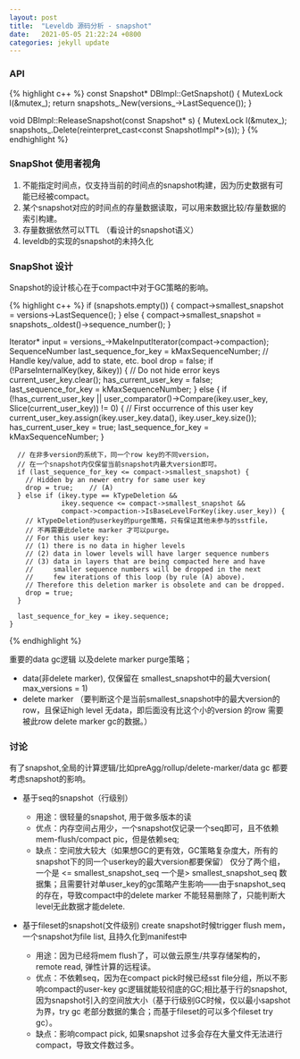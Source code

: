 ```yaml
---
layout: post
title:  "Leveldb 源码分析 - snapshot"
date:   2021-05-05 21:22:24 +0800
categories: jekyll update
---
```


### API

{% highlight c++ %}
const Snapshot* DBImpl::GetSnapshot() {
   MutexLock l(&mutex_);
   return snapshots_.New(versions_->LastSequence());
}

void DBImpl::ReleaseSnapshot(const Snapshot* s) {
   MutexLock l(&mutex_);
   snapshots_.Delete(reinterpret_cast<const SnapshotImpl*>(s));
}
{% endhighlight %}

### SnapShot 使用者视角

1. 不能指定时间点，仅支持当前的时间点的snapshot构建，因为历史数据有可能已经被compact。
2. 某个snapshot对应的时间点的存量数据读取，可以用来数据比较/存量数据的索引构建。
3. 存量数据依然可以TTL （看设计的snapshot语义）
4. leveldb的实现的snapshot的未持久化

### SnapShot 设计

Snapshot的设计核心在于compact中对于GC策略的影响。

{% highlight c++ %}
if (snapshots.empty()) {
   compact->smallest_snapshot = versions->LastSequence();
} else {
   compact->smallest_snapshot = snapshots_.oldest()->sequence_number();
}

Iterator* input = versions_->MakeInputIterator(compact->compaction);
SequenceNumber last_sequence_for_key = kMaxSequenceNumber;
 // Handle key/value, add to state, etc.
    bool drop = false;
    if (!ParseInternalKey(key, &ikey)) {
      // Do not hide error keys
      current_user_key.clear();
      has_current_user_key = false;
      last_sequence_for_key = kMaxSequenceNumber;
    } else {
      if (!has_current_user_key ||
          user_comparator()->Compare(ikey.user_key,
                                     Slice(current_user_key)) != 0) {
        // First occurrence of this user key
        current_user_key.assign(ikey.user_key.data(), ikey.user_key.size());
        has_current_user_key = true;
        last_sequence_for_key = kMaxSequenceNumber;
      }

      // 在非多version的系统下，同一个row key的不同version，
      // 在一个snapshot内仅保留当前snapshot内最大version即可。
      if (last_sequence_for_key <= compact->smallest_snapshot) {
        // Hidden by an newer entry for same user key
        drop = true;    // (A)
      } else if (ikey.type == kTypeDeletion &&
                 ikey.sequence <= compact->smallest_snapshot &&
                 compact->compaction->IsBaseLevelForKey(ikey.user_key)) {
        // kTypeDeletion的userkey的purge策略，只有保证其他未参与的sstfile，
        // 不再需要此delete marker 才可以purge。
        // For this user key:
        // (1) there is no data in higher levels
        // (2) data in lower levels will have larger sequence numbers
        // (3) data in layers that are being compacted here and have
        //     smaller sequence numbers will be dropped in the next
        //     few iterations of this loop (by rule (A) above).
        // Therefore this deletion marker is obsolete and can be dropped.
        drop = true;
      }
    
      last_sequence_for_key = ikey.sequence;
    }
{% endhighlight %}

重要的data gc逻辑 以及delete marker purge策略；
* data(非delete marker), 仅保留在 smallest_snapshot中的最大version( max_versions = 1)
* delete marker （要判断这个是当前smallest_snapshot中的最大version的row，且保证high level 无data，即后面没有比这个小的version 的row 需要被此row delete marker gc的数据。）

### 讨论
有了snapshot,全局的计算逻辑/比如preAgg/rollup/delete-marker/data gc 都要考虑snapshot的影响。

* 基于seq的snapshot（行级别） 
   - 用途：很轻量的snapshot, 用于做多版本的读
   - 优点：内存空间占用少，一个snapshot仅记录一个seq即可，且不依赖mem-flush/compact pic，但是依赖seq;
   - 缺点：空间放大较大（如果想GC的更有效，GC策略复杂度大，所有的snapshot下的同一个userkey的最大version都要保留）
      仅分了两个组，一个是 <= smallest_snapshot_seq 一个是> smallest_snapshot_seq 数据集；且需要针对单user_key的gc策略产生影响——由于snapshot_seq的存在，导致compact中的delete marker 不能轻易删除了，只能判断大level无此数据才能delete.

* 基于fileset的snapshot(文件级别)
  create snapshot时候trigger flush mem，一个snapshot为file list, 且持久化到manifest中
   - 用途：因为已经将mem flush了，可以做云原生/共享存储架构的，remote read, 弹性计算的远程读。
   - 优点：不依赖seq，因为在compact pick时候已经sst file分组，所以不影响compact的user-key gc逻辑就能较彻底的GC;相比基于行的snapshot,因为snapshot引入的空间放大小（基于行级别GC时候，仅以最小sapshot为界，try gc 老部分数据的集合；而基于fileset的可以多个fileset try gc）。
   - 缺点：影响compact pick, 如果snapshot 过多会存在大量文件无法进行compact，导致文件数过多。